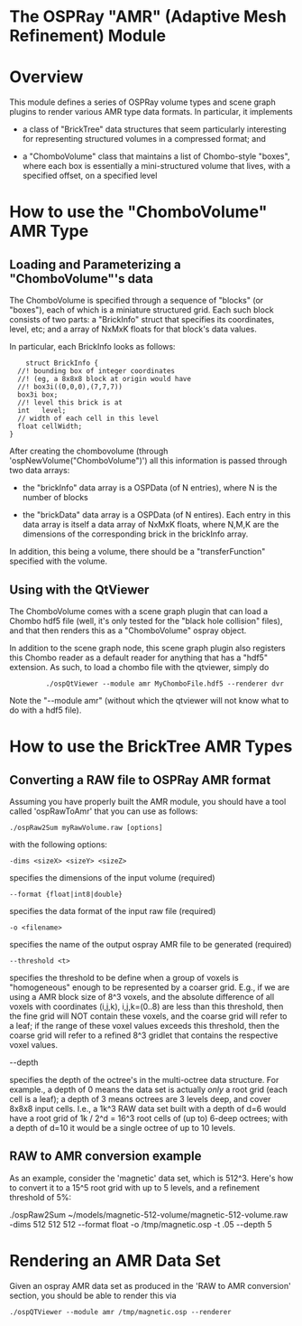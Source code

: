 The OSPRay "AMR" (Adaptive Mesh Refinement) Module
==================================================


Overview
========

This module defines a series of OSPRay volume types and scene graph
plugins to render various AMR type data formats. In particular, it implements

- a class of "BrickTree" data structures that seem particularly
  interesting for representing structured volumes in a compressed format; and

- a "ChomboVolume" class that maintains a list of Chombo-style
  "boxes", where each box is essentially a mini-structured volume that
  lives, with a specified offset, on a specified level



How to use the "ChomboVolume" AMR Type
======================================

Loading and Parameterizing a "ChomboVolume"'s data
--------------------------------------------------

The ChomboVolume is specified through a sequence of "blocks" (or
"boxes"), each of which is a miniature structured grid. Each such
block consists of two parts: a "BrickInfo" struct that specifies its coordinates,
level, etc; and a array of NxMxK floats for that block's data values.

In particular, each BrickInfo looks as follows:

		struct BrickInfo {
      //! bounding box of integer coordinates 
      //! (eg, a 8x8x8 block at origin would have
      //! box3i((0,0,0),(7,7,7)) 
      box3i box;
      //! level this brick is at
      int   level;
      // width of each cell in this level
      float cellWidth;
    }


After creating the chombovolume (through
'ospNewVolume("ChomboVolume")') all this information is passed through
two data arrays:

- the "brickInfo" data array is a OSPData<BrickInfo> (of N entries),
  where N is the number of blocks

- the "brickData" data array is a OSPData<OSPData> (of N
  entires). Each entry in this data array is itself a data array of
  NxMxK floats, where N,M,K are the dimensions of the corresponding
  brick in the brickInfo array.

In addition, this being a volume, there should be a "transferFunction"
specified with the volume.

Using with the QtViewer
-----------------------

The ChomboVolume comes with a scene graph plugin that can load a
Chombo hdf5 file (well, it's only tested for the "black hole
collision" files), and that then renders this as a "ChomboVolume"
ospray object. 

In addition to the scene graph node, this scene graph plugin also
registers this Chombo reader as a default reader for anything that has
a "hdf5" extension. As such, to load a chombo file with the qtviewer,
simply do

			 ./ospQtViewer --module amr MyChomboFile.hdf5 --renderer dvr

Note the "--module amr" (without which the qtviewer will not know what
to do with a hdf5 file).




How to use the BrickTree AMR Types
==================================

Converting a RAW file to OSPRay AMR format
------------------------------------------

Assuming you have properly built the AMR module, you should have a
tool called 'ospRawToAmr' that you can use as follows:

    ./ospRaw2Sum myRawVolume.raw [options]

with the following options:

    -dims <sizeX> <sizeY> <sizeZ>

specifies the dimensions of the input volume (required)

    --format {float|int8|double}

specifies the data format of the input raw file (required)

    -o <filename>

specifies the name of the output ospray AMR file to be generated (required)

    --threshold <t>

specifies the threshold to be define when a group of voxels is
"homogeneous" enough to be represented by a coarser grid. E.g., if we
are using a AMR block size of 8^3 voxels, and the absolute difference
of all voxels with coordinates (i,j,k), i,j,k=(0..8) are less than
this threshold, then the fine grid will NOT contain these voxels, and
the coarse grid will refer to a leaf; if the range of these voxel
values exceeds this threshold, then the coarse grid will refer to a
refined 8^3 gridlet that contains the respective voxel values.

--depth <d>

specifies the depth of the octree's in the multi-octree data
structure. For example., a depth of 0 means the data set is actually
_only_ a root grid (each cell is a leaf); a depth of 3 means octrees
are 3 levels deep, and cover 8x8x8 input cells. I.e., a 1k^3 RAW data
set built with a depth of d=6 would have a root grid of 1k / 2^d =
16^3 root cells of (up to) 6-deep octrees; with a depth of d=10 it
would be a single octree of up to 10 levels.

RAW to AMR conversion example
-----------------------------

As an example, consider the 'magnetic' data set, which is
512^3. Here's how to convert it to a 15^5 root grid with up to 5
levels, and a refinement threshold of 5%:

  ./ospRaw2Sum ~/models/magnetic-512-volume/magnetic-512-volume.raw -dims 512 512 512 --format float -o /tmp/magnetic.osp -t .05 --depth 5


Rendering an AMR Data Set
=========================

Given an ospray AMR data set as produced in the 'RAW to AMR
conversion' section, you should be able to render this via

    ./ospQTViewer --module amr /tmp/magnetic.osp --renderer 
       
